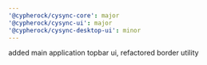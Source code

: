 ```yaml
---
'@cypherock/cysync-core': major
'@cypherock/cysync-ui': major
'@cypherock/cysync-desktop-ui': minor
---
```


added main application topbar ui, refactored border utility
